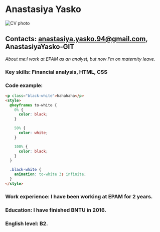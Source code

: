 # Anastasiya Yasko #
![CV photo](https://javasea.ru/uploads/posts/2019-08/1567166277_kartina-devushka-i-lisa2.jpg)
## Contacts: anastasiya.yasko.94@gmail.com, AnastasiyaYasko-GIT ##
*About me:I work at EPAM as an analyst, but now I'm on maternity leave.*
### Key skills: Financial analysis, HTML, CSS ###
### Code example: ###
```html
<p class="black-white">hahahaha</p>
<style>
  @keyframes to-white {
    0% {
      color: black;
    }

    50% {
      color: white;
    }

    100% {
      color: black;
    }
  }

  .black-white {
    animation: to-white 3s infinite;
  }
</style>
```
### Work experience: I have been working at EPAM for 2 years. ###
### Education: I have finished BNTU in 2016. ###
### English level: B2. ###



